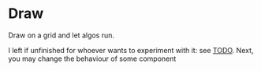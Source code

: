 # Draw
Draw on a grid and let algos run.

I left if unfinished for whoever wants to experiment with it: see [TODO](./TODO).
Next, you may change the behaviour of some component

